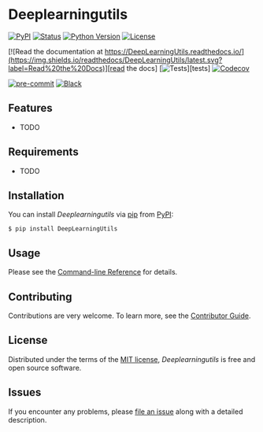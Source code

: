 # Deeplearningutils

[![PyPI](https://img.shields.io/pypi/v/DeepLearningUtils.svg)][pypi status]
[![Status](https://img.shields.io/pypi/status/DeepLearningUtils.svg)][pypi status]
[![Python Version](https://img.shields.io/pypi/pyversions/DeepLearningUtils)][pypi status]
[![License](https://img.shields.io/pypi/l/DeepLearningUtils)][license]

[![Read the documentation at https://DeepLearningUtils.readthedocs.io/](https://img.shields.io/readthedocs/DeepLearningUtils/latest.svg?label=Read%20the%20Docs)][read the docs]
[![Tests](https://github.com/Boardsman/DeepLearningUtils/workflows/Tests/badge.svg)][tests]
[![Codecov](https://codecov.io/gh/Boardsman/DeepLearningUtils/branch/main/graph/badge.svg)][codecov]

[![pre-commit](https://img.shields.io/badge/pre--commit-enabled-brightgreen?logo=pre-commit&logoColor=white)][pre-commit]
[![Black](https://img.shields.io/badge/code%20style-black-000000.svg)][black]

[pypi status]: https://pypi.org/project/DeepLearningUtils/
[read the docs]: https://DeepLearningUtils.readthedocs.io/
[codecov]: https://app.codecov.io/gh/Boardsman/DeepLearningUtils
[pre-commit]: https://github.com/pre-commit/pre-commit
[black]: https://github.com/psf/black

## Features

- TODO

## Requirements

- TODO

## Installation

You can install _Deeplearningutils_ via [pip] from [PyPI]:

```console
$ pip install DeepLearningUtils
```

## Usage

Please see the [Command-line Reference] for details.

## Contributing

Contributions are very welcome.
To learn more, see the [Contributor Guide].

## License

Distributed under the terms of the [MIT license][license],
_Deeplearningutils_ is free and open source software.

## Issues

If you encounter any problems,
please [file an issue] along with a detailed description.

[@cjolowicz]: https://github.com/cjolowicz
[pypi]: https://pypi.org/
[hypermodern python cookiecutter]: https://github.com/cjolowicz/cookiecutter-hypermodern-python
[file an issue]: https://github.com/Boardsman/DeepLearningUtils/issues
[pip]: https://pip.pypa.io/

<!-- github-only -->

[license]: https://github.com/Boardsman/DeepLearningUtils/blob/main/LICENSE
[contributor guide]: https://github.com/Boardsman/DeepLearningUtils/blob/main/CONTRIBUTING.md
[command-line reference]: https://DeepLearningUtils.readthedocs.io/en/latest/usage.html
